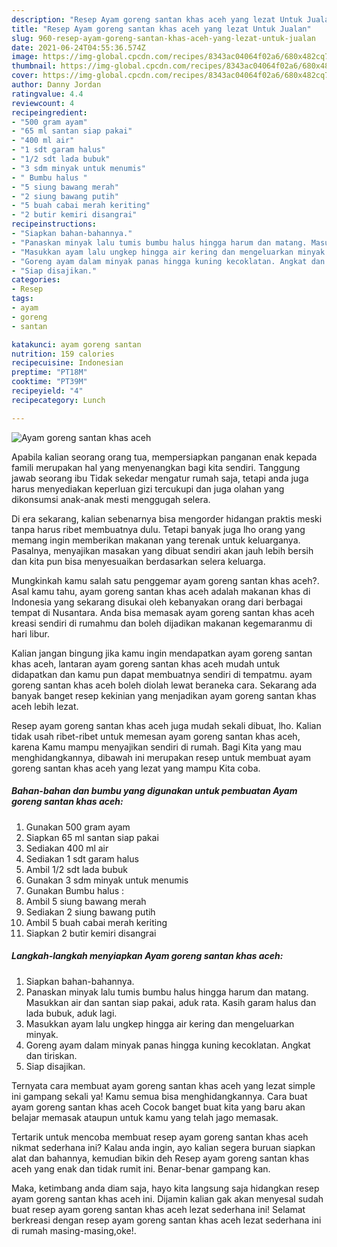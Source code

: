 ```yaml
---
description: "Resep Ayam goreng santan khas aceh yang lezat Untuk Jualan"
title: "Resep Ayam goreng santan khas aceh yang lezat Untuk Jualan"
slug: 960-resep-ayam-goreng-santan-khas-aceh-yang-lezat-untuk-jualan
date: 2021-06-24T04:55:36.574Z
image: https://img-global.cpcdn.com/recipes/8343ac04064f02a6/680x482cq70/ayam-goreng-santan-khas-aceh-foto-resep-utama.jpg
thumbnail: https://img-global.cpcdn.com/recipes/8343ac04064f02a6/680x482cq70/ayam-goreng-santan-khas-aceh-foto-resep-utama.jpg
cover: https://img-global.cpcdn.com/recipes/8343ac04064f02a6/680x482cq70/ayam-goreng-santan-khas-aceh-foto-resep-utama.jpg
author: Danny Jordan
ratingvalue: 4.4
reviewcount: 4
recipeingredient:
- "500 gram ayam"
- "65 ml santan siap pakai"
- "400 ml air"
- "1 sdt garam halus"
- "1/2 sdt lada bubuk"
- "3 sdm minyak untuk menumis"
- " Bumbu halus "
- "5 siung bawang merah"
- "2 siung bawang putih"
- "5 buah cabai merah keriting"
- "2 butir kemiri disangrai"
recipeinstructions:
- "Siapkan bahan-bahannya."
- "Panaskan minyak lalu tumis bumbu halus hingga harum dan matang. Masukkan air dan santan siap pakai, aduk rata. Kasih garam halus dan lada bubuk, aduk lagi."
- "Masukkan ayam lalu ungkep hingga air kering dan mengeluarkan minyak."
- "Goreng ayam dalam minyak panas hingga kuning kecoklatan. Angkat dan tiriskan."
- "Siap disajikan."
categories:
- Resep
tags:
- ayam
- goreng
- santan

katakunci: ayam goreng santan 
nutrition: 159 calories
recipecuisine: Indonesian
preptime: "PT18M"
cooktime: "PT39M"
recipeyield: "4"
recipecategory: Lunch

---
```



![Ayam goreng santan khas aceh](https://img-global.cpcdn.com/recipes/8343ac04064f02a6/680x482cq70/ayam-goreng-santan-khas-aceh-foto-resep-utama.jpg)

Apabila kalian seorang orang tua, mempersiapkan panganan enak kepada famili merupakan hal yang menyenangkan bagi kita sendiri. Tanggung jawab seorang ibu Tidak sekedar mengatur rumah saja, tetapi anda juga harus menyediakan keperluan gizi tercukupi dan juga olahan yang dikonsumsi anak-anak mesti menggugah selera.

Di era  sekarang, kalian sebenarnya bisa mengorder hidangan praktis meski tanpa harus ribet membuatnya dulu. Tetapi banyak juga lho orang yang memang ingin memberikan makanan yang terenak untuk keluarganya. Pasalnya, menyajikan masakan yang dibuat sendiri akan jauh lebih bersih dan kita pun bisa menyesuaikan berdasarkan selera keluarga. 



Mungkinkah kamu salah satu penggemar ayam goreng santan khas aceh?. Asal kamu tahu, ayam goreng santan khas aceh adalah makanan khas di Indonesia yang sekarang disukai oleh kebanyakan orang dari berbagai tempat di Nusantara. Anda bisa memasak ayam goreng santan khas aceh kreasi sendiri di rumahmu dan boleh dijadikan makanan kegemaranmu di hari libur.

Kalian jangan bingung jika kamu ingin mendapatkan ayam goreng santan khas aceh, lantaran ayam goreng santan khas aceh mudah untuk didapatkan dan kamu pun dapat membuatnya sendiri di tempatmu. ayam goreng santan khas aceh boleh diolah lewat beraneka cara. Sekarang ada banyak banget resep kekinian yang menjadikan ayam goreng santan khas aceh lebih lezat.

Resep ayam goreng santan khas aceh juga mudah sekali dibuat, lho. Kalian tidak usah ribet-ribet untuk memesan ayam goreng santan khas aceh, karena Kamu mampu menyajikan sendiri di rumah. Bagi Kita yang mau menghidangkannya, dibawah ini merupakan resep untuk membuat ayam goreng santan khas aceh yang lezat yang mampu Kita coba.

<!--inarticleads1-->

##### Bahan-bahan dan bumbu yang digunakan untuk pembuatan Ayam goreng santan khas aceh:

1. Gunakan 500 gram ayam
1. Siapkan 65 ml santan siap pakai
1. Sediakan 400 ml air
1. Sediakan 1 sdt garam halus
1. Ambil 1/2 sdt lada bubuk
1. Gunakan 3 sdm minyak untuk menumis
1. Gunakan  Bumbu halus :
1. Ambil 5 siung bawang merah
1. Sediakan 2 siung bawang putih
1. Ambil 5 buah cabai merah keriting
1. Siapkan 2 butir kemiri disangrai




<!--inarticleads2-->

##### Langkah-langkah menyiapkan Ayam goreng santan khas aceh:

1. Siapkan bahan-bahannya.
1. Panaskan minyak lalu tumis bumbu halus hingga harum dan matang. Masukkan air dan santan siap pakai, aduk rata. Kasih garam halus dan lada bubuk, aduk lagi.
1. Masukkan ayam lalu ungkep hingga air kering dan mengeluarkan minyak.
1. Goreng ayam dalam minyak panas hingga kuning kecoklatan. Angkat dan tiriskan.
1. Siap disajikan.




Ternyata cara membuat ayam goreng santan khas aceh yang lezat simple ini gampang sekali ya! Kamu semua bisa menghidangkannya. Cara buat ayam goreng santan khas aceh Cocok banget buat kita yang baru akan belajar memasak ataupun untuk kamu yang telah jago memasak.

Tertarik untuk mencoba membuat resep ayam goreng santan khas aceh nikmat sederhana ini? Kalau anda ingin, ayo kalian segera buruan siapkan alat dan bahannya, kemudian bikin deh Resep ayam goreng santan khas aceh yang enak dan tidak rumit ini. Benar-benar gampang kan. 

Maka, ketimbang anda diam saja, hayo kita langsung saja hidangkan resep ayam goreng santan khas aceh ini. Dijamin kalian gak akan menyesal sudah buat resep ayam goreng santan khas aceh lezat sederhana ini! Selamat berkreasi dengan resep ayam goreng santan khas aceh lezat sederhana ini di rumah masing-masing,oke!.

